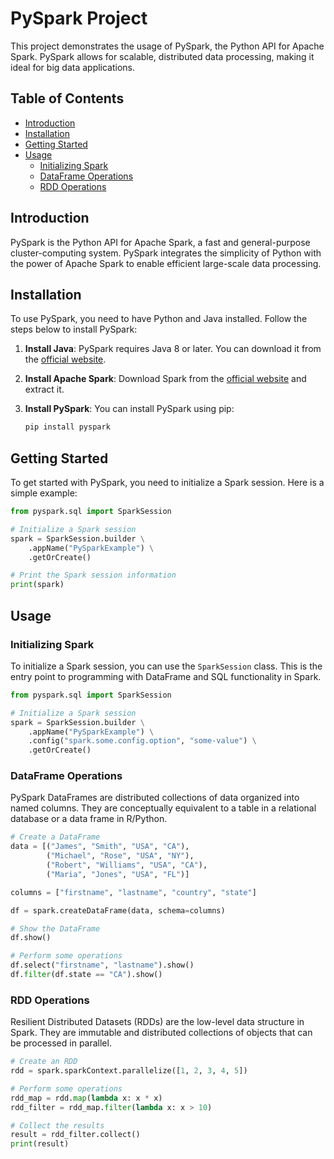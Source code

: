 # PySpark Project

This project demonstrates the usage of PySpark, the Python API for Apache Spark. PySpark allows for scalable, distributed data processing, making it ideal for big data applications.

## Table of Contents

- [Introduction](#introduction)
- [Installation](#installation)
- [Getting Started](#getting-started)
- [Usage](#usage)
  - [Initializing Spark](#initializing-spark)
  - [DataFrame Operations](#dataframe-operations)
  - [RDD Operations](#rdd-operations)

## Introduction

PySpark is the Python API for Apache Spark, a fast and general-purpose cluster-computing system. PySpark integrates the simplicity of Python with the power of Apache Spark to enable efficient large-scale data processing.

## Installation

To use PySpark, you need to have Python and Java installed. Follow the steps below to install PySpark:

1. **Install Java**: PySpark requires Java 8 or later. You can download it from the [official website](https://www.oracle.com/java/technologies/javase-downloads.html).

2. **Install Apache Spark**: Download Spark from the [official website](https://spark.apache.org/downloads.html) and extract it.

3. **Install PySpark**: You can install PySpark using pip:
    ```sh
    pip install pyspark
    ```

## Getting Started

To get started with PySpark, you need to initialize a Spark session. Here is a simple example:

```python
from pyspark.sql import SparkSession

# Initialize a Spark session
spark = SparkSession.builder \
    .appName("PySparkExample") \
    .getOrCreate()

# Print the Spark session information
print(spark)
```

## Usage

### Initializing Spark

To initialize a Spark session, you can use the `SparkSession` class. This is the entry point to programming with DataFrame and SQL functionality in Spark.

```python
from pyspark.sql import SparkSession

# Initialize a Spark session
spark = SparkSession.builder \
    .appName("PySparkExample") \
    .config("spark.some.config.option", "some-value") \
    .getOrCreate()
```

### DataFrame Operations

PySpark DataFrames are distributed collections of data organized into named columns. They are conceptually equivalent to a table in a relational database or a data frame in R/Python.

```python
# Create a DataFrame
data = [("James", "Smith", "USA", "CA"),
        ("Michael", "Rose", "USA", "NY"),
        ("Robert", "Williams", "USA", "CA"),
        ("Maria", "Jones", "USA", "FL")]

columns = ["firstname", "lastname", "country", "state"]

df = spark.createDataFrame(data, schema=columns)

# Show the DataFrame
df.show()

# Perform some operations
df.select("firstname", "lastname").show()
df.filter(df.state == "CA").show()
```

### RDD Operations

Resilient Distributed Datasets (RDDs) are the low-level data structure in Spark. They are immutable and distributed collections of objects that can be processed in parallel.

```python
# Create an RDD
rdd = spark.sparkContext.parallelize([1, 2, 3, 4, 5])

# Perform some operations
rdd_map = rdd.map(lambda x: x * x)
rdd_filter = rdd_map.filter(lambda x: x > 10)

# Collect the results
result = rdd_filter.collect()
print(result)
```




